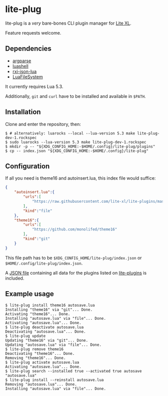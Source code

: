 <!-- vim: set shiftwidth=4 tabstop=4 expandtab : -->
# lite-plug

lite-plug is a *very* bare-bones CLI plugin manager for
[Lite XL](https://github.com/lite-xl/lite-xl).

Feature requests welcome.

## Dependencies

* [argparse](https://luarocks.org/modules/mpeterv/argparse)
* [luashell](https://luarocks.org/modules/mna/luashell)
* [rxi-json-lua](https://luarocks.org/modules/djfdyuruiry/rxi-json-lua)
* [LuaFileSystem](https://luarocks.org/modules/hisham/luafilesystem)

It currently requires Lua 5.3.

Additionally, `git` and `curl` have to be installed and available in `$PATH`.

## Installation

Clone and enter the repository, then:

```console
$ # alternatively: luarocks --local --lua-version 5.3 make lite-plug-dev-1.rockspec
$ sudo luarocks --lua-version 5.3 make lite-plug-dev-1.rockspec
$ mkdir -p -- "${XDG_CONFIG_HOME:-$HOME/.config}/lite-plug/plugins"
$ cp -- index.json "${XDG_CONFIG_HOME:-$HOME/.config}/lite-plug"
```

## Configuration

If all you need is theme16 and autoinsert.lua, this index file would suffice:

```json
{
    "autoinsert.lua":{
        "urls":[
            "https://raw.githubusercontent.com/lite-xl/lite-plugins/master/plugins/autoinsert.lua"
        ],
        "kind":"file"
    },
    "theme16":{
        "urls":[
            "https://github.com/monolifed/theme16"
        ],
        "kind":"git"
    }
}
```

This file path has to be `$XDG_CONFIG_HOME/lite-plug/index.json` or
`$HOME/.config/lite-plug/index.json`.

A [JSON file](index.json) containing all data for the plugins listed on
[lite-plugins](https://github.com/lite-xl/lite-plugins) is included.

## Example usage

```console
$ lite-plug install theme16 autosave.lua
Installing "theme16" via "git"... Done.
Activating "theme16"... Done.
Installing "autosave.lua" via "file"... Done.
Activating "autosave.lua"... Done.
$ lite-plug deactivate autosave.lua
Deactivating "autosave.lua"... Done.
$ lite-plug update
Updating "theme16" via "git"... Done.
Updating "autosave.lua" via "file"... Done.
$ lite-plug remove theme16
Deactivating "theme16"... Done.
Removing "theme16"... Done.
$ lite-plug activate autosave.lua
Activating "autosave.lua"... Done.
$ lite-plug search --installed true --activated true autosave
"autosave.lua"
$ lite-plug install --reinstall autosave.lua
Removing "autosave.lua"... Done.
Installing "autosave.lua" via "file"... Done.
```
